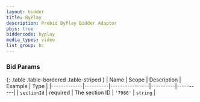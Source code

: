 ```yaml
---
layout: bidder
title: ByPlay
description: Prebid ByPlay Bidder Adaptor
pbjs: true
biddercode: byplay
media_types: video
list_group: bc
---
```


### Bid Params

{: .table .table-bordered .table-striped }
| Name        | Scope    | Description    | Example  | Type     |
|-------------|----------|----------------|----------|----------|
| `sectionId` | required | The section ID | `'7986'` | `string` |
